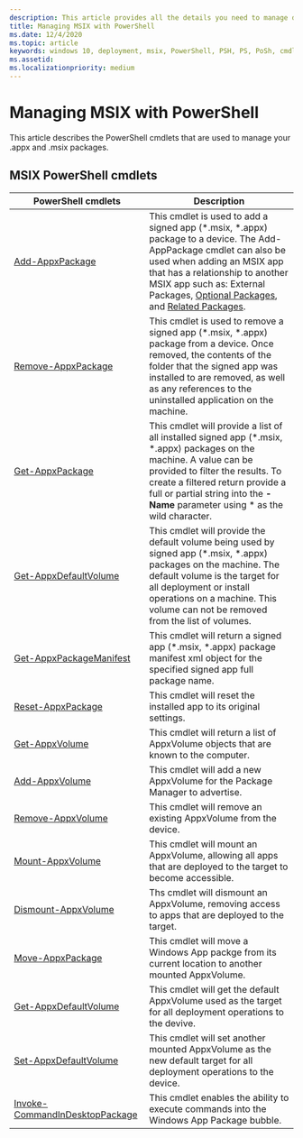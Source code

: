 ```yaml
---
description: This article provides all the details you need to manage deploying you MSIX applications in an enteroprise environment.  This article is targeted at enterprise and IT developers.
title: Managing MSIX with PowerShell
ms.date: 12/4/2020
ms.topic: article
keywords: windows 10, deployment, msix, PowerShell, PSH, PS, PoSh, cmdlets
ms.assetid:  
ms.localizationpriority: medium
---
```


# Managing MSIX with PowerShell
This article describes the PowerShell cmdlets that are used to manage your .appx and .msix packages.

## MSIX PowerShell cmdlets

| PowerShell cmdlets | Description |
|-------------------|-------------|
| [Add-AppxPackage](/powershell/module/appx/add-appxpackage) | This cmdlet is used to add a signed app (*.msix, *.appx) package to a device. The Add-AppPackage cmdlet can also be used when adding an MSIX app that has a relationship to another MSIX app such as: External Packages, [Optional Packages](../package/optional-packages.md), and [Related Packages](../package/optional-packages.md). |
| [Remove-AppxPackage](/powershell/module/appx/remove-appxpackage) | This cmdlet is used to remove a signed app (*.msix, *.appx) package from a device. Once removed, the contents of the folder that the signed app was installed to are removed, as well as any references to the uninstalled application on the machine. |
| [Get-AppxPackage](/powershell/module/appx/get-appxpackage) | This cmdlet will provide a list of all installed signed app (*.msix, *.appx) packages on the machine. A value can be provided to filter the results. To create a filtered return provide a full or partial string into the **-Name** parameter using * as the wild character. |
| [Get-AppxDefaultVolume](/powershell/module/appx/get-appxdefaultvolume) | This cmdlet will provide the default volume being used by signed app (*.msix, *.appx) packages on the machine. The default volume is the target for all deployment or install operations on a machine. This volume can not be removed from the list of volumes. |
| [Get-AppxPackageManifest](/powershell/module/appx/get-appxpackagemanifest) | This cmdlet will return a signed app (*.msix, *.appx) package manifest xml object for the specified signed app full package name. |
| [Reset-AppxPackage](/powershell/module/appx/reset-appxpackage) | This cmdlet will reset the installed app to its original settings. |
| [Get-AppxVolume](/powershell/module/appx/get-appxvolume) | This cmdlet will return a list of AppxVolume objects that are known to the computer. |
| [Add-AppxVolume](/powershell/module/appx/add-appxvolume) | This cmdlet will add a new AppxVolume for the Package Manager to advertise. |
| [Remove-AppxVolume](/powershell/module/appx/remove-appxvolume) | This cmdlet will remove an existing AppxVolume from the device. |
| [Mount-AppxVolume](/powershell/module/appx/mount-appxvolume) | This cmdlet will mount an AppxVolume, allowing all apps that are deployed to the target to become accessible. |
| [Dismount-AppxVolume](/powershell/module/appx/dismount-appxvolume) | Ths cmdlet will dismount an AppxVolume, removing access to apps that are deployed to the target. |
| [Move-AppxPackage](/powershell/module/appx/move-appxpackage) | This cmdlet will move a Windows App packge from its current location to another mounted AppxVolume. |
| [Get-AppxDefaultVolume](/powershell/module/appx/get-appxdefaultvolume) | This cmdlet will get the default AppxVolume used as the target for all deployment operations to the devive. |
| [Set-AppxDefaultVolume](/powershell/module/appx/set-appxdefaultvolume) | This cmdlet will set another mounted AppxVolume as the new default target for all deployment operations to the device. |
| [Invoke-CommandInDesktopPackage](/powershell/module/appx/invoke-commandindesktoppackage) | This cmdlet enables the ability to execute commands into the Windows App Package bubble. |
